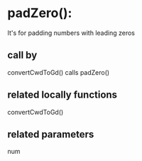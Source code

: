 # padZero():

It's for padding numbers with leading zeros

## call by

convertCwdToGd() calls padZero()

## related locally functions

convertCwdToGd()

## related parameters

num


